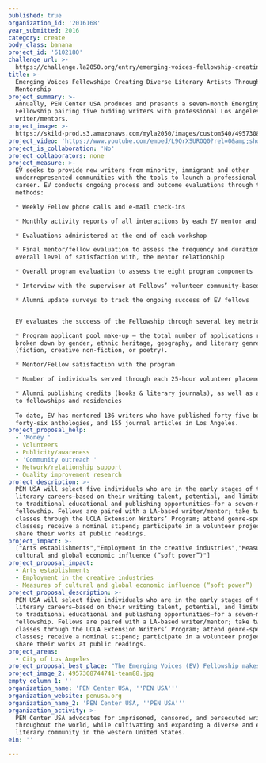 ```yaml
---
published: true
organization_id: '2016168'
year_submitted: 2016
category: create
body_class: banana
project_id: '6102180'
challenge_url: >-
  https://challenge.la2050.org/entry/emerging-voices-fellowship-creating-diverse-literary-artists-through-mentorship
title: >-
  Emerging Voices Fellowship: Creating Diverse Literary Artists Through
  Mentorship
project_summary: >-
  Annually, PEN Center USA produces and presents a seven-month Emerging Voices
  Fellowship pairing five budding writers with professional Los Angeles-based
  writer/mentors.
project_image: >-
  https://skild-prod.s3.amazonaws.com/myla2050/images/custom540/4957308744741-team88.jpg
project_video: 'https://www.youtube.com/embed/L9QrXSUROQ0?rel=0&amp;showinfo=0'
project_is_collaboration: 'No'
project_collaborators: none
project_measure: >-
  EV seeks to provide new writers from minority, immigrant and other
  underrepresented communities with the tools to launch a professional writing
  career. EV conducts ongoing process and outcome evaluations through these
  methods: 

  * Weekly Fellow phone calls and e-mail check-ins

  * Monthly activity reports of all interactions by each EV mentor and fellow 

  * Evaluations administered at the end of each workshop

  * Final mentor/fellow evaluation to assess the frequency and duration of, and
  overall level of satisfaction with, the mentor relationship

  * Overall program evaluation to assess the eight program components

  * Interview with the supervisor at Fellows’ volunteer community-based sites

  * Alumni update surveys to track the ongoing success of EV fellows


  EV evaluates the success of the Fellowship through several key metrics: 

  * Program applicant pool make-up – the total number of applications received
  broken down by gender, ethnic heritage, geography, and literary genre
  (fiction, creative non-fiction, or poetry).

  * Mentor/Fellow satisfaction with the program 

  * Number of individuals served through each 25-hour volunteer placement

  * Alumni publishing credits (books & literary journals), as well as admissions
  to fellowships and residencies 
   
  To date, EV has mentored 136 writers who have published forty-five books,
  forty-six anthologies, and 155 journal articles in Los Angeles.
project_proposal_help:
  - 'Money '
  - Volunteers
  - Publicity/awareness
  - 'Community outreach '
  - Network/relationship support
  - Quality improvement research
project_description: >-
  PEN USA will select five individuals who are in the early stages of their
  literary careers—based on their writing talent, potential, and limited access
  to traditional educational and publishing opportunities—for a seven-month
  fellowship. Fellows are paired with a LA-based writer/mentor; take two free
  classes through the UCLA Extension Writers’ Program; attend genre-specific
  classes; receive a nominal stipend; participate in a volunteer project; and
  share their works at public readings.
project_impact: >-
  ["Arts establishments","Employment in the creative industries","Measures of
  cultural and global economic influence (“soft power”)"]
project_proposal_impact:
  - Arts establishments
  - Employment in the creative industries
  - Measures of cultural and global economic influence (“soft power”)
project_proposal_description: >-
  PEN USA will select five individuals who are in the early stages of their
  literary careers—based on their writing talent, potential, and limited access
  to traditional educational and publishing opportunities—for a seven-month
  fellowship. Fellows are paired with a LA-based writer/mentor; take two free
  classes through the UCLA Extension Writers’ Program; attend genre-specific
  classes; receive a nominal stipend; participate in a volunteer project; and
  share their works at public readings.
project_areas:
  - City of Los Angeles
project_proposal_best_place: "The Emerging Voices (EV) Fellowship makes LA the best place to create by reducing the barriers to arts participation for disenfranchised writers, early in their careers, by improving their skills and providing arts programming in community-based organizations. EV grew out of PEN USA’s 1994 forum “Writing the Immigrant Experience,” which explored the issues and challenges faced by first-and second-generation immigrant writers who reported feeling isolated from the literary establishment. In the fall of 1996, PEN USA initiated EV as a literary mentorship to launch potential professional writers from minority, immigrant, and other underserved communities into the publishing world\n\nEV identifies five writers in the early stages of their literary careers and pairs each with a LA-based writer/mentor. These five Fellows then partake in eight program components:\n1.\tMonthly meetings with their writer/mentors who provide a glimpse into a writer’s day-to-day life. Past mentors include Ron Carlson, Harryette Mullen, Meghan Daum, and Sherman Alexie.\n2.\tA 12-week writing course and a one-day workshop, donated by the Writers' Program at UCLA Extension. \n3.\tA genre-specific, four-session workshop (fiction, creative nonfiction, or poetry) with an established author. \n4.\tWeekly public and private series of intimate conversations with a visiting author, editor, or publisher whose book or works the Fellows have read. Past participants include Victoria Chang, Samantha Dunn, Douglas Kearney, and Dan Smetanka.\n5.\tA one-day voice instruction workshop. \n6.\tReading selections of their works at venues in Los Angeles, culminating with a Final Reading. \n7.\tA 25-hour literary-related volunteer project with a community-based organization, which increases the public’s opportunity to engage with the arts. \n8.\t$1,000 stipend.\n\nEV components unmask aspects of the publishing process and introduce Fellows to ke figures within the literary and publishing industry in the LA area. Fellows complete the fellowship with a portfolio of resources that include: \n* A logline that summarizes their work.\n* Individualized notes from their mentor.\n* A clear action plan for finishing their project.\n* An editing guide from a professional copy editor.\n* Submission strategies for literary journals, agents, residencies and fellowships.\n* A professional author photo and bio.\n\nEV makes LA the best place to create by engaging LA-based writers as mentors and presenters; offering free and low-cost author conversations and readings across the city; increasing organizations’ capacity to deliver arts programming where Fellows volunteer; diversifying the pool of employable writers; and creating an avenue for Fellows to establish their arts’ enterprises, such as EV alum Natashia Deón’s Dirty Laundry Lit. \n\nEV also impacts the dream metrics of cultural and global economic influence as Fellows add to the diversity of national literary voices previously missing in publishing."
project_image_2: 4957308744741-team88.jpg
empty_column_1: ''
organization_name: 'PEN Center USA, ''PEN USA'''
organization_website: penusa.org
organization_name_2: 'PEN Center USA, ''PEN USA'''
organization_activity: >-
  PEN Center USA advocates for imprisoned, censored, and persecuted writers
  throughout the world, while cultivating and expanding a diverse and engaged
  literary community in the western United States.
ein: ''

---
```

